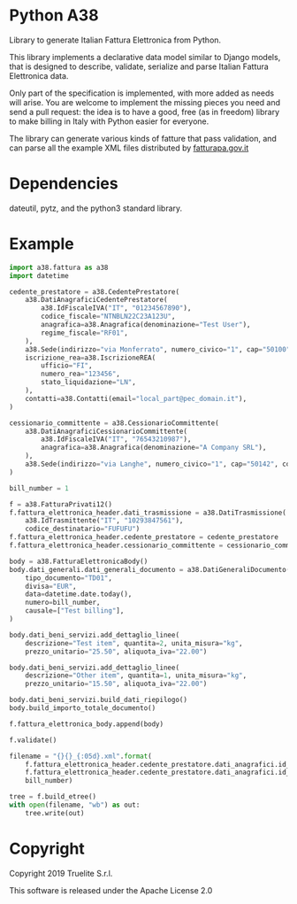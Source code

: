 # Python A38

Library to generate Italian Fattura Elettronica from Python.

This library implements a declarative data model similar to Django models, that
is designed to describe, validate, serialize and parse Italian Fattura
Elettronica data.

Only part of the specification is implemented, with more added as needs will
arise. You are welcome to implement the missing pieces you need and send a pull
request: the idea is to have a good, free (as in freedom) library to make
billing in Italy with Python easier for everyone.

The library can generate various kinds of fatture that pass validation, and can
parse all the example XML files distributed by
[fatturapa.gov.it](https://www.fatturapa.gov.it/export/fatturazione/it/normativa/f-2.htm)


# Dependencies

dateutil, pytz, and the python3 standard library.


# Example

```py
import a38.fattura as a38
import datetime

cedente_prestatore = a38.CedentePrestatore(
    a38.DatiAnagraficiCedentePrestatore(
        a38.IdFiscaleIVA("IT", "01234567890"),
        codice_fiscale="NTNBLN22C23A123U",
        anagrafica=a38.Anagrafica(denominazione="Test User"),
        regime_fiscale="RF01",
    ),
    a38.Sede(indirizzo="via Monferrato", numero_civico="1", cap="50100", comune="Firenze", provincia="FI", nazione="IT"),
    iscrizione_rea=a38.IscrizioneREA(
        ufficio="FI",
        numero_rea="123456",
        stato_liquidazione="LN",
    ),
    contatti=a38.Contatti(email="local_part@pec_domain.it"),
)

cessionario_committente = a38.CessionarioCommittente(
    a38.DatiAnagraficiCessionarioCommittente(
        a38.IdFiscaleIVA("IT", "76543210987"),
        anagrafica=a38.Anagrafica(denominazione="A Company SRL"),
    ),
    a38.Sede(indirizzo="via Langhe", numero_civico="1", cap="50142", comune="Firenze", provincia="FI", nazione="IT"),
)

bill_number = 1

f = a38.FatturaPrivati12()
f.fattura_elettronica_header.dati_trasmissione = a38.DatiTrasmissione(
    a38.IdTrasmittente("IT", "10293847561"),
    codice_destinatario="FUFUFU")
f.fattura_elettronica_header.cedente_prestatore = cedente_prestatore
f.fattura_elettronica_header.cessionario_committente = cessionario_committente

body = a38.FatturaElettronicaBody()
body.dati_generali.dati_generali_documento = a38.DatiGeneraliDocumento(
    tipo_documento="TD01",
    divisa="EUR",
    data=datetime.date.today(),
    numero=bill_number,
    causale=["Test billing"],
)

body.dati_beni_servizi.add_dettaglio_linee(
	descrizione="Test item", quantita=2, unita_misura="kg",
	prezzo_unitario="25.50", aliquota_iva="22.00")

body.dati_beni_servizi.add_dettaglio_linee(
	descrizione="Other item", quantita=1, unita_misura="kg",
	prezzo_unitario="15.50", aliquota_iva="22.00")

body.dati_beni_servizi.build_dati_riepilogo()
body.build_importo_totale_documento()

f.fattura_elettronica_body.append(body)

f.validate()

filename = "{}{}_{:05d}.xml".format(
    f.fattura_elettronica_header.cedente_prestatore.dati_anagrafici.id_fiscale_iva.id_paese,
    f.fattura_elettronica_header.cedente_prestatore.dati_anagrafici.id_fiscale_iva.id_codice,
    bill_number)

tree = f.build_etree()
with open(filename, "wb") as out:
    tree.write(out)
```

# Copyright

Copyright 2019 Truelite S.r.l.

This software is released under the Apache License 2.0
